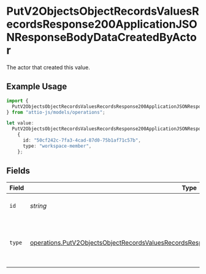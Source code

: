 # PutV2ObjectsObjectRecordsValuesRecordsResponse200ApplicationJSONResponseBodyDataCreatedByActor

The actor that created this value.

## Example Usage

```typescript
import {
  PutV2ObjectsObjectRecordsValuesRecordsResponse200ApplicationJSONResponseBodyDataCreatedByActor,
} from "attio-js/models/operations";

let value:
  PutV2ObjectsObjectRecordsValuesRecordsResponse200ApplicationJSONResponseBodyDataCreatedByActor =
    {
      id: "50cf242c-7fa3-4cad-87d0-75b1af71c57b",
      type: "workspace-member",
    };
```

## Fields

| Field                                                                                                                                                                                                              | Type                                                                                                                                                                                                               | Required                                                                                                                                                                                                           | Description                                                                                                                                                                                                        |
| ------------------------------------------------------------------------------------------------------------------------------------------------------------------------------------------------------------------ | ------------------------------------------------------------------------------------------------------------------------------------------------------------------------------------------------------------------ | ------------------------------------------------------------------------------------------------------------------------------------------------------------------------------------------------------------------ | ------------------------------------------------------------------------------------------------------------------------------------------------------------------------------------------------------------------ |
| `id`                                                                                                                                                                                                               | *string*                                                                                                                                                                                                           | :heavy_minus_sign:                                                                                                                                                                                                 | An ID to identify the actor.                                                                                                                                                                                       |
| `type`                                                                                                                                                                                                             | [operations.PutV2ObjectsObjectRecordsValuesRecordsResponse200ApplicationJSONResponseBodyDataType](../../models/operations/putv2objectsobjectrecordsvaluesrecordsresponse200applicationjsonresponsebodydatatype.md) | :heavy_minus_sign:                                                                                                                                                                                                 | The type of actor. [Read more information on actor types here](/docs/actors).                                                                                                                                      |